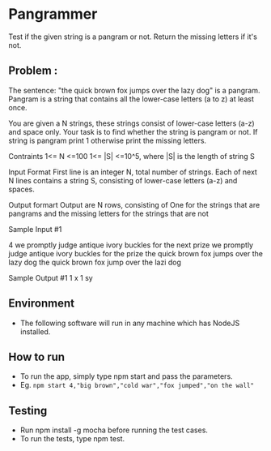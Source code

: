 # Pangrammer
Test if the given string is a pangram or not. Return the missing letters if it's not.

## Problem :
The sentence: "the quick brown fox jumps over the lazy dog" is a pangram.
Pangram is a string that contains all the lower-case letters (a to z) at least once.

You are given a N strings, these strings consist of lower-case letters (a-z) and space only.
Your task is to find whether the string is pangram or not. If string is pangram print 1 otherwise print the missing letters.

Contraints
1<= N <=100
1<= |S| <=10^5, where |S| is the length of string S

Input Format
First line is an integer N, total number of strings. Each of next N lines contains a string S, consisting of lower-case letters (a-z) and spaces.

Output formart
Output are N rows, consisting of One for the strings that are pangrams and the missing letters for the strings that are not

Sample Input #1 

4
we promptly judge antique ivory buckles for the next prize
we promptly judge antique ivory buckles for the prize
the quick brown fox jumps over the lazy dog
the quick brown fox jump over the lazi dog

Sample Output #1
1
x
1
sy

## Environment

 - The following software will run in any machine which has NodeJS installed.

## How to run
 - To run the app, simply type npm start and pass the parameters. 
 - Eg. `npm start 4,"big brown","cold war","fox jumped","on the wall"`

## Testing

 - Run npm install -g mocha before running the test cases.
 - To run the tests, type npm test.
